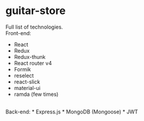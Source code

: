 # guitar-store
Full list of technologies.
<br/>
Front-end:    
 * React
 * Redux
 * Redux-thunk
 * React router v4
 * Formik 
 * reselect
 * react-slick
 * material-ui
 * ramda (few times)
 <br/>
Back-end:
 * Express.js
 * MongoDB (Mongoose)
 * JWT

